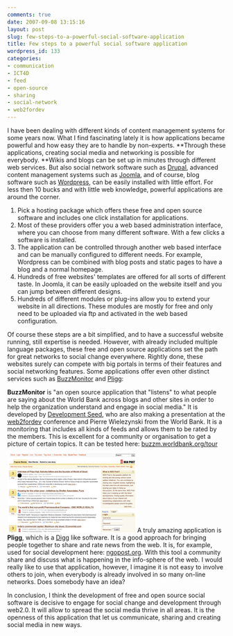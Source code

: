 ```yaml
---
comments: true
date: 2007-09-08 13:15:16
layout: post
slug: few-steps-to-a-powerful-social-software-application
title: Few steps to a powerful social software application
wordpress_id: 133
categories:
- communication
- ICT4D
- feed
- open-source
- sharing
- social-network
- web2fordev
---
```


I have been dealing with different kinds of content management systems for some years now. What I find fascinating lately it is how applications became powerful and how easy they are to handle by non-experts. **Through these applications, creating social media and networking is possible for everybody. **Wikis and blogs can be set up in minutes through different web services. But also social network software such as [Drupal](http://drupal.org/), advanced content management systems such as [Joomla](http://www.joomla.org/), and of course, blog software such as [Wordpress](http://wordpress.org/), can be easily installed with little effort. For less then 10 bucks and with little web knowledge, powerful applications are around the corner.




  1. Pick a hosting package which offers these free and open source software and includes one click installation for applications.
  2. Most of these providers offer you a web based administration interface, where you can choose from many different software. With a few clicks a software is installed.
  3. The application can be controlled through another web based interface and can be manually configured to different needs. For example, Wordpress can be combined with blog posts and static pages to have a blog and a normal homepage.
  4. Hundreds of free websites' templates are offered for all sorts of different taste. In Joomla, it can be easily uploaded on the website itself and you can jump between different designs.
  5. Hundreds of different modules or plug-ins allow you to extend your website in all directions. These modules are mostly for free and only need to be uploaded via ftp and activated in the web based configuration.


Of course these steps are a bit simplified, and to have a successful website running, still expertise is needed. However, with already included multiple language packages, these free and open source applications set the path for great networks to social change everywhere. Rightly done, these websites surely can compete with big portals in terms of their features and social networking features. Some applications offer even other distinct services such as [BuzzMonitor](http://buzzm.worldbank.org/) and [Pligg](http://www.pligg.com/):

**BuzzMonitor** is "an open source application that "listens" to what people are saying about the World Bank across blogs and other sites in order to help the organization understand and engage in social media." It is developed by [Development Seed](http://www.developmentseed.org/blog), who are also making a presentation at the [web2fordev](http://www.web2fordev.net/) conference and Pierre Wielezynski from the World Bank. It is a monitoring that includes all kinds of feeds and allows them to be rated by the members. This is excellent for a community or organisation to get a picture of certain topics. It can be tested here: [buzzm.worldbank.org/tour](http://buzzm.worldbank.org/)

[![NGO POST](/images/ngopost.png)](http://www.ngopost.org/)A truly amazing application is **Pligg**, which is a [Digg](http://digg.com/) like software. It is a good approach for bringing people together to share and rate news from the web. It is, for example, used for social development here: [ngopost.org](http://ngopost.org). With this tool a community share and discuss what is happening in the info-sphere of the web. I would really like to use that application, however, I imagine it is not easy to involve others to join, when everybody is already involved in so many on-line networks. Does somebody have an idea?

In conclusion, I think the development of free and open source social software is decisive to engage for social change and development through web2.0. It will allow to spread the social media thrive in all areas. It is the openness of this application that let us communicate, sharing and creating social media in new ways.
